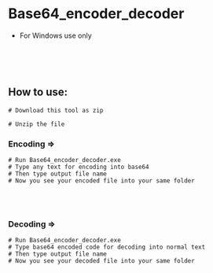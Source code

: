 # Base64_encoder_decoder


* For Windows use only

<br>
<br>
<br>


## How to use:
```
# Download this tool as zip

# Unzip the file

```

### Encoding =>
```
# Run Base64_encoder_decoder.exe
# Type any text for encoding into base64
# Then type output file name 
# Now you see your encoded file into your same folder
```
<br>
<br>


### Decoding =>
```
# Run Base64_encoder_decoder.exe
# Type base64 encoded code for decoding into normal text
# Then type output file name 
# Now you see your decoded file into your same folder
```
